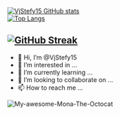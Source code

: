 <a style="display: block" href="https://github.com/anuraghazra/github-readme-stats">
  <img align="center" src="https://github-readme-stats.vercel.app/api?username=VjStefy15&count_private=true&show_icons=true&theme=holi&include_all_commits=true&cache=false" alt="VjStefy15 GitHub stats" />
</a>
<a style="display: block" href="https://github.com/anuraghazra/convoychat">
  <img align="center" src="https://github-readme-stats.vercel.app/api/top-langs/?username=VjStefy15&theme=holi&layout=compact" alt="Top Langs" />
</a>

[![GitHub Streak](https://streak-stats.demolab.com?user=VjStefy15&theme=catppuccin-macchiato&hide_border=true&locale=it&mode=weekly)](https://git.io/streak-stats)
---

- 👋 Hi, I’m @VjStefy15                                                                                                                        
- 👀 I’m interested in ...
- 🌱 I’m currently learning ...
- 💞️ I’m looking to collaborate on ...
- 📫 How to reach me ...


![ My-awesome-Mona-The-Octocat](https://github.com/VjStefy15/My-awesome-Mona-The-Octocat/blob/32f055aac883fd00faa046c88b2cca247f6d4ce3/octocat-1704380347319.png)


<!---
AjStefy15/AjStefy15 is a ✨ special ✨ repository because its `README.md` (this file) appears on your GitHub profile.
You can click the Preview link to take a look at your changes.
--->
